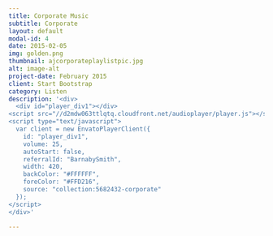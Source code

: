 ```yaml
---
title: Corporate Music
subtitle: Corporate
layout: default
modal-id: 4
date: 2015-02-05
img: golden.png
thumbnail: ajcorporateplaylistpic.jpg
alt: image-alt
project-date: February 2015
client: Start Bootstrap
category: Listen
description: '<div>
  <div id="player_div1"></div>
<script src="//d2mdw063ttlqtq.cloudfront.net/audioplayer/player.js"></script>
<script type="text/javascript">
  var client = new EnvatoPlayerClient({
    id: "player_div1", 
    volume: 25, 
    autoStart: false, 
    referralId: "BarnabySmith", 
    width: 420, 
    backColor: "#FFFFFF", 
    foreColor: "#FFD216", 
    source: "collection:5682432-corporate" 
  });
</script>
</div>'

---
```


